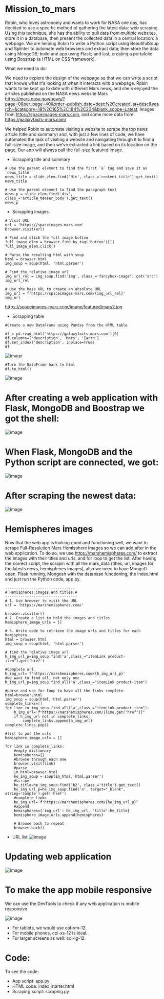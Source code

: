 # Mission_to_mars
Robin, who loves astronomy and wants to work for NASA one day, has decided to use a specific method of gathering the latest data: web scraping. Using this technique, she has the ability to pull data from multiple websites, store it in a database, then present the collected data in a central location: a webpage. We are helping Robin to write a Python script using BeautifulSoup and Splinter to automate web browsers and extract data; then store the data using MongoDB; build and app using Flask; and last, creating a portafolio using Boostrap (a HTML on CSS framework).

What we need to do:

We need to explore the design of the webpage so that we can write a script that knows what it's looking at when it interacts with a webpage. Robin wants to be kept up to date with different Mars news, and she's enjoyed the articles published on the NASA news website Mars https://mars.nasa.gov/news/?page=0&per_page=40&order=publish_date+desc%2Ccreated_at+desc&search=&category=19%2C165%2C184%2C204&blank_scope=Latest; images from https://spaceimages-mars.com, and some more data from https://galaxyfacts-mars.com/


We helped Robin to automate visiting a website to scrape the top news article (title and summary) and, with just a few lines of code, we have automated the task of visiting a website and navigating through it to find a full-size image, and then we've extracted a link based on its location on the page. Our app will always pull the full-size featured image.

- Scrapping title and summary

```
# Use the parent element to find the first `a` tag and save it as `news_title`
news_title = slide_elem.find('div', class_='content_title').get_text()
news_title

# Use the parent element to find the paragraph text
news_p = slide_elem.find('div', class_='article_teaser_body').get_text()
news_p

```
- Scrapping images
```
# Visit URL
url = 'https://spaceimages-mars.com'
browser.visit(url)

# Find and click the full image button
full_image_elem = browser.find_by_tag('button')[1]
full_image_elem.click()

# Parse the resulting html with soup
html = browser.html
img_soup = soup(html, 'html.parser')

# Find the relative image url
img_url_rel = img_soup.find('img', class_='fancybox-image').get('src')
img_url_rel

# Use the base URL to create an absolute URL
img_url = f'https://spaceimages-mars.com/{img_url_rel}'
img_url

```
https://spaceimages-mars.com/image/featured/mars2.jpg

- Scrapping table
```
#Create a new DataFrame using Pandas from the HTML table

df = pd.read_html('https://galaxyfacts-mars.com')[0]
df.columns=['description', 'Mars', 'Earth']
df.set_index('description', inplace=True)
df
```
![image](https://user-images.githubusercontent.com/43974872/200367777-854193d9-aba7-4656-b6f8-bdb436645d48.png)

```
#Turn the DataFrame back to html
df.to_html()

```
![image](https://user-images.githubusercontent.com/43974872/200367858-4edacfae-045f-49a8-bf15-d04f6f8efb37.png)

# After creating a web application with Flask, MongoDB and Boostrap we got the shell:

![image](https://user-images.githubusercontent.com/43974872/200478022-10a7c6b6-dc9c-478e-9df4-4c45dfd29db3.png)

# When Flask, MongoDB and the Python script are connected, we got:
![image](https://user-images.githubusercontent.com/43974872/200483460-a0d6d877-8d11-440b-9ccc-fbaaae66a8e6.png)

# After scraping the newest data:
![image](https://user-images.githubusercontent.com/43974872/200483283-5cfac232-49f8-46ea-882a-e9cf277c7668.png)

# Hemispheres images
Now that the web app is looking good and functioning well, we want to scrape Full-Resolution Mars Hemisphere Images so we can add after in the web application. To do so, we use https://marshemispheres.com/ to extract the images with their titles and urls, and for loop to get the list. After having the correct script, the scrapin with all the mars_data (titles, url, images for the latests news, hemispheres images), also we need to have MongoD open, Flask running, Mongosh with the database functioning, the index.html and just run the Python code, app.py.

```
-------------------------------- 
# Hemispheres images and titles #
---------------------------------
# 1. Use browser to visit the URL 
url = 'https://marshemispheres.com/'

browser.visit(url)
# 2. Create a list to hold the images and titles.
hemisphere_image_urls = []

# 3. Write code to retrieve the image urls and titles for each hemisphere.
html = browser.html
img_soup = soup(html, 'html.parser')

# find the relative image url
h_img_url_p=img_soup.find('a',class_="itemLink product-item").get('href')

#Complete url
h_img_url= f'https://marshemispheres.com/{h_img_url_p}'
#we want to find all, not only one
h_img_url_p=img_soup.find_all('a',class_="itemLink product-item")

#parse and use for loop to have all the links complete
html=browser.html
img_soup = soup(html,'html.parser')
complete_links=[]
for line in img_soup.find_all('a',class_="itemLink product-item"):
    h_img_url= f"https://marshemispheres.com/{line.get('href')}"
    if h_img_url not in complete_links:
        complete_links.append(h_img_url)
complete_links.pop()

#list to put the urls
hemisphere_image_urls = []

for link in complete_links:
    #empty dictionary
    hemispheres={}
    #browse through each one
    browser.visit(link)
    #parse
    im_html=browser.html
    he_img_soup = soup(im_html,'html.parser')
    #scrape
    he_title=he_img_soup.find('h2', class_='title').get_text()
    he_img_url_p=he_img_soup.find('a', target="_blank", string='Sample').get('href')
    #complete links
    he_img_url= f'https://marshemispheres.com/{he_img_url_p}'
    #append
    hemispheres={'img_url': he_img_url, 'title':he_title}
    hemisphere_image_urls.append(hemispheres)
        
    # Browse back to repeat
    browser.back()
```
- URL list
![image](https://user-images.githubusercontent.com/43974872/201003654-0200ba2d-1f87-4a77-803d-4aa7704a5b5a.png)

# Updating web application
![image](https://user-images.githubusercontent.com/43974872/201003267-998f09cd-d7e3-4aa6-a664-ab0c9ddf9836.png)

# To make the app mobile responsive
We can use the DevTools to check if any web application is mobile responsive 

![image](https://user-images.githubusercontent.com/43974872/201009160-d6de6c2e-608e-4d2b-a922-52f422c77a3f.png)

- For tablets, we would use col-sm-12. 
- For mobile phones, col-xs-12 is ideal. 
- For larger screens as well: col-lg-12.

# Code:
To see the code:

- App script: app.py
- HTML code: index_starter.html
- Scraping script: scraping.py
